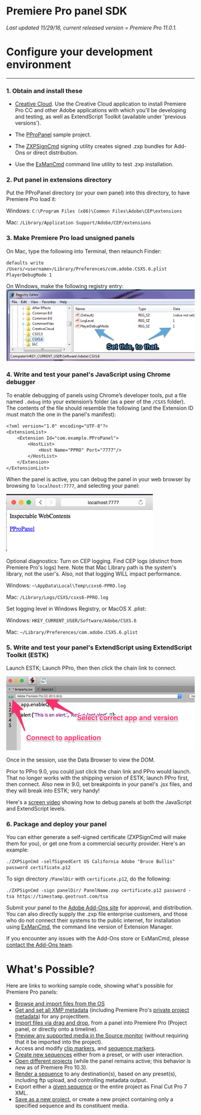 # Premiere Pro panel SDK
*Last updated 11/29/16, current released version = Premiere Pro 11.0.1.*

# Configure your development environment

---
### 1. Obtain and install these

* [Creative Cloud](http://creative.adobe.com). Use the Creative Cloud application to install Premiere Pro CC and other Adobe applications with which you'll be developing and testing, as well as ExtendScript Toolkit (available under 'previous versions').

* The [PProPanel](https://github.com/Adobe-CEP/Samples/tree/master/PProPanel)  sample project.

* The [ZXPSignCmd](https://github.com/Adobe-CEP/CEP-Resources/tree/master/ZXPSignCMD/4.0.7) signing utility creates signed .zxp bundles for Add-Ons or direct distribution.
* Use the [ExManCmd](https://www.adobeexchange.com/resources/28) command line utility to test .zxp installation.

		
### 2. Put panel in extensions directory 
Put the PProPanel directory (or your own panel) into this directory, to have Premiere Pro load it:
	
Windows: 	`C:\Program Files (x86)\Common Files\Adobe\CEP\extensions`
	
Mac:		`/Library/Application Support/Adobe/CEP/extensions`
	
### 3. Make Premiere Pro load unsigned panels
	
On Mac, type the following into Terminal, then relaunch Finder:

	defaults write /Users/<username>/Library/Preferences/com.adobe.CSXS.6.plist PlayerDebugMode 1


On Windows, make the following registry entry:
	![On Windows, make the following registry entry:](payloads/win7_64.png)
	
### 4. Write and test your panel's JavaScript using Chrome debugger

To enable debugging of panels using Chrome’s developer tools, put a file named `.debug` into your extension’s folder (as a peer of the `/CSXS` folder). The contents of the file should resemble the following (and the Extension ID must match the one in the panel's manifest):

	<?xml version="1.0" encoding="UTF-8"?>
	<ExtensionList>
        <Extension Id="com.example.PProPanel">
            <HostList>
                <Host Name="PPRO" Port="7777"/>
            </HostList>
        </Extension>
    </ExtensionList>
When the panel is active, you can debug the panel in your web browser by browsing to `localhost:7777`, and selecting your panel:


![](payloads/localhost.png)

Optional diagnostics: Turn on CEP logging. Find CEP logs (distinct from Premiere Pro's logs) here. Note that Mac Library path is the system's library, not the user's. Also, not that logging WILL impact performance.

Windows: `~\AppData\Local\Temp\csxs6-PPRO.log`

Mac:  `/Library/Logs/CSXS/csxs6-PPRO.log`

Set logging level in Windows Registry, or MacOS X .plist:

Windows: `HKEY_CURRENT_USER/Software/Adobe/CSXS.6`

Mac: `~/Library/Preferences/com.adobe.CSXS.6.plist`

### 5. Write and test your panel's ExtendScript using ExtendScript Toolkit (ESTK)

Launch ESTK; Launch PPro, then then click the chain link to connect. 

![](payloads/estk.png)

Once in the session, use the Data Browser to view the DOM.

Prior to PPro 9.0, you could just click the chain link and PPro would launch. That no longer works with the shipping version of ESTK; launch PPro first, then connect. Also new in 9.0, set breakpoints in your panel's .jsx files, and they will break into ESTK; very handy! 

Here's a [screen video](https://www.dropbox.com/s/lwo8jg0klxkq91s/walkthru.mp4) showing how to debug panels at both the JavaScript and ExtendScript levels.


### **6. Package and deploy your panel**

You can either generate a self-signed certificate (ZXPSignCmd will make them for you), or get one from a commercial security provider. Here's an example:

	./ZXPSignCmd -selfSignedCert US California Adobe "Bruce Bullis" password certificate.p12

To sign directory `/PanelDir` with `certificate.p12`, do the following:

	./ZXPSignCmd -sign panelDir/ PanelName.zxp certificate.p12 password -tsa https://timestamp.geotrust.com/tsa

Submit your panel to the [Adobe Add-Ons site](https://www.adobeexchange.com/producer) for approval, and distribution. You can also directly supply the .zxp file enterprise customers, and those who do not connect their systems to the public internet, for installation using [ExManCmd](https://www.adobeexchange.com/resources/28), the command line version of Extension Manager.

If you encounter any issues with the Add-Ons store or ExManCmd, please [contact the Add-Ons team](mailto:avetting@adobe.com).

# What's Possible?

Here are links to working sample code, showing what's possible for Premiere Pro panels:

* [Browse and import files from the OS](https://github.com/Adobe-CEP/Samples/blob/master/PProPanel/jsx/Premiere.jsx#L215)
* [Get and set all XMP metadata](https://github.com/Adobe-CEP/Samples/blob/master/PProPanel/jsx/Premiere.jsx#L508) (including Premiere Pro's [private project metadata](https://github.com/Adobe-CEP/Samples/blob/master/PProPanel/jsx/Premiere.jsx#L659)) for any projectItem.
* [Import files via drag and drop](https://github.com/Adobe-CEP/Samples/blob/master/PProPanel/ext.js#L47), from a panel into Premiere Pro (Project panel, or directly onto a timeline).
* [Preview any supported media in the Source monitor](https://github.com/Adobe-CEP/Samples/blob/master/PProPanel/jsx/Premiere.jsx#L190) (without requiring that it be imported into the project).
* Access and modify [clip markers](https://github.com/Adobe-CEP/Samples/blob/master/PProPanel/jsx/Premiere.jsx#L629), and [sequence markers](https://github.com/Adobe-CEP/Samples/blob/master/PProPanel/jsx/Premiere.jsx#L121).
* [Create new sequences](https://github.com/Adobe-CEP/Samples/blob/master/PProPanel/jsx/Premiere.jsx#L349) either from a preset, or with user interaction.
* [Open different projects](https://github.com/Adobe-CEP/Samples/blob/master/PProPanel/jsx/Premiere.jsx#L288) (while the panel remains active; this behavior is new as of Premiere Pro 10.3).
* [Render a sequence](https://github.com/Adobe-CEP/Samples/blob/master/PProPanel/jsx/Premiere.jsx#L412) to any destination(s), based on any preset(s), including ftp upload, and controlling metadata output.
* Export either a [given sequence](https://github.com/Adobe-CEP/Samples/blob/master/PProPanel/jsx/Premiere.jsx#L164) or the entire project as Final Cut Pro 7 XML. 
* [Save as a new project](https://github.com/Adobe-CEP/Samples/blob/master/PProPanel/jsx/Premiere.jsx#L487), or create a new project containing only a specified sequence and its constituent media.